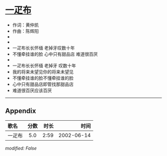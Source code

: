# [一疋布](https://music.163.com/song?id=67041)

* 作词：黄仲凯
* 作曲：陈辉阳
*
*
* 一疋布长长怀缅 老掉牙叹数十年
* 不懂牵挂谁的脸 心中只有甜品店 难道很百厌
* 
* 一疋布长长怀缅 老掉牙 叹数十年
* 我的将来未望见你的将来未望见
* 不懂牵挂谁的脸不懂牵挂谁的脸
* 心中只有甜品店即管找那甜品店
* 难道很百厌应该百厌


---

## Appendix

|歌名|分数|时长|时间|
|:---|:---:|---:|---:|
|一疋布|5.0|2:59|2002-06-14

*modified: False*